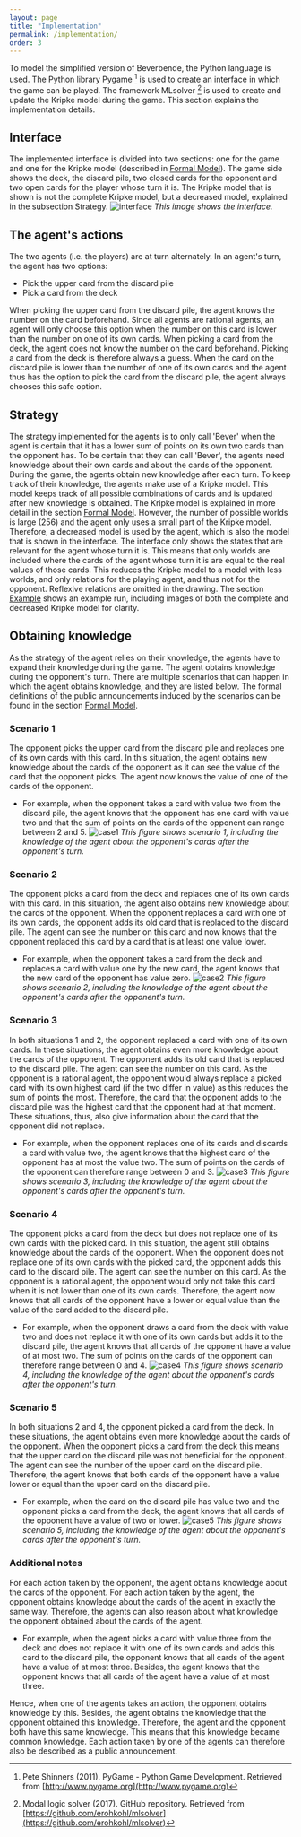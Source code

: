 ```yaml
---
layout: page
title: "Implementation"
permalink: /implementation/
order: 3
---
```

To model the simplified version of Beverbende, the Python language is used. The Python library Pygame [^1] is used to 
create an interface in which the game can be played. The framework MLsolver [^2] is used to create and update the 
Kripke model during the game. This section explains the implementation details.

## Interface 
The implemented interface is divided into two sections: one for the game and one for the Kripke model (described in [Formal Model](formal_model.markdown)). 
The game side shows the deck, the discard pile, two closed cards for the opponent and two open cards for the player whose turn it is. The
Kripke model that is shown is not the complete Kripke model, but a decreased model, explained in the subsection Strategy.
 ![interface](/images/interface.png)
*This image shows the interface.*

## The agent's actions
The two agents (i.e. the players) are at turn alternately. In an agent's turn, the agent has two options:
- Pick the upper card from the discard pile
- Pick a card from the deck

When picking the upper card from the discard pile, the agent knows the number on the card beforehand. Since all agents 
are rational agents, an agent will only choose this option when the number on this card is lower than the number on one 
of its own cards. When picking a card from the deck, the agent does not know the number on the card beforehand. Picking 
a card from the deck is therefore always a guess. When the card on the discard pile is lower than the number of one of its 
own cards and the agent thus has the option to pick the card from the discard pile, the agent always chooses this safe 
option.

## Strategy
The strategy implemented for the agents is to only call 'Bever' when the agent is certain that it has a lower sum of points 
on its own two cards than the opponent has. To be certain that they can 
call 'Bever', the agents need knowledge about their own cards and about the cards of the opponent. During the game, 
the agents obtain new knowledge after each turn. To keep track of their knowledge, the agents make use of a Kripke 
model. This model keeps track of all possible combinations of cards and is updated after new knowledge is obtained. The 
Kripke model is explained in more detail in the section [Formal Model](formal_model.markdown). However, the 
number of possible worlds is large (256) and the agent only uses a small part of the Kripke model. Therefore, a decreased model
is used by the agent, which is also the model that is shown in the interface. The interface only shows the states that 
are relevant for the agent whose turn it is. This means that only worlds are included where the cards of the agent whose
turn it is are equal to the real values of those cards. This reduces the Kripke model to a model with less worlds, and only
relations for the playing agent, and thus not for the opponent. Reflexive relations are omitted in the drawing.
The section [Example](example.markdown) shows an example
run, including images of both the complete and decreased Kripke model for clarity.


## Obtaining knowledge
As the strategy of the agent relies on their knowledge, the agents have to expand their knowledge during the game. 
The agent obtains knowledge during the opponent's turn. There are multiple scenarios that can happen in which the 
agent obtains knowledge, and they are listed below. The formal definitions of the public announcements induced by the
scenarios can be found in the section [Formal Model](formal_model.markdown).

### Scenario 1
The opponent picks the upper card from the discard pile and replaces one of its own 
cards with this card. In this situation, the agent obtains new knowledge about the cards of the opponent as it can 
see the value of the card that the opponent picks. The agent now knows the value of one of the cards of the opponent. 
   - For example, when the opponent takes a card with value two from the discard pile, the agent knows that the opponent 
   has one card with value two and that the sum of points on the cards of the opponent can range between 2 and 5.
   ![case1](/images/case1.png)
   *This figure shows scenario 1, including the knowledge of the agent about the opponent's cards after the opponent's 
   turn.*

### Scenario 2
The opponent picks a card from the deck and replaces one of its own cards with this card. In this situation, 
the agent also obtains new knowledge about the cards of the opponent. When the opponent 
replaces a card with one of its own cards, the opponent adds its old card that is replaced to the discard pile. The 
agent can see the number on this card and now knows that the opponent replaced this card by a card that is at least 
one value lower. 
   - For example, when the opponent takes a card from the deck and replaces a card with value one by the new card, 
   the agent knows that the new card of the opponent has value zero.
   ![case2](/images/case2.png)
   *This figure shows scenario 2, including the knowledge of the agent about the opponent's cards after the opponent's 
   turn.*

### Scenario 3
In both situations 1 and 2, the opponent replaced a card with one of its own cards. In these situations, 
the agent obtains even more knowledge about the cards of the opponent. The opponent adds its old card that is replaced 
to the discard pile. The agent can see the number on this card. As the opponent is a rational agent, the opponent would 
always replace a picked card with its own highest card (if the two differ in value) as this reduces the sum of points the most. Therefore, the card 
that the opponent adds to the discard pile was the highest card that the opponent had at that moment. These situations,
thus, also give information about the card that the opponent did not replace. 
   - For example, when the opponent replaces 
   one of its cards and discards a card with value two, the agent knows that the highest card of the opponent has at 
   most the value two. The sum of points on the cards of the opponent can therefore range between 0 and 3.
   ![case3](/images/case3.png)
   *This figure shows scenario 3, including the knowledge of the agent about the opponent's cards after the opponent's 
   turn.*

### Scenario 4
The opponent picks a card from the deck but does not replace one of its own cards 
with the picked card. In this situation, the agent still obtains knowledge about the cards of the opponent. When the opponent 
does not replace one of its own cards with the picked card, the opponent adds this card to the discard pile. The agent can 
see the number on this card. As the opponent is a rational agent, the opponent would only not take this card when it 
is not lower than one of its own cards. Therefore, the agent now knows that all cards of the opponent have a lower or 
equal value than the value of the card added to the discard pile. 
   - For example, when the opponent draws a card from the 
   deck with value two and does not replace it with one of its own cards but adds it to the discard pile, the agent knows 
   that all cards of the opponent have a value of at most two. The sum of points on the cards of the opponent can therefore 
   range between 0 and 4.
   ![case4](/images/case4.png)
   *This figure shows scenario 4, including the knowledge of the agent about the opponent's cards after the opponent's 
   turn.*

### Scenario 5
In both situations 2 and 4, the opponent picked a card from the deck. In these situations, the agent obtains even 
more knowledge about the cards of the opponent. When the opponent picks a card from the deck this means that the 
upper card on the discard pile was not beneficial for the opponent. The agent can see the number of the upper card 
on the discard pile. Therefore, the agent knows that both cards of the opponent have a value lower or equal than the 
upper card on the discard pile. 
   - For example, when the card on the discard pile has value two and the opponent picks a 
   card from the deck, the agent knows that all cards of the opponent have a value of two or lower.
   ![case5](/images/case5.png)
   *This figure shows scenario 5, including the knowledge of the agent about the opponent's cards after the opponent's 
   turn.*

### Additional notes
For each action taken by the opponent, the agent obtains knowledge about the cards of the opponent. For each action 
taken by the agent, the opponent obtains knowledge about the cards of the agent in exactly the same way. Therefore, 
the agents can also reason about what knowledge the opponent obtained about the cards of the agent. 
- For example, when
the agent picks a card with value three from the deck and does not replace it with one of its own cards and adds this card
to the discard pile, the opponent knows that all cards of the agent have a value of at most three. Besides, the agent knows
that the opponent knows that all cards of the agent have a value of at most three.

Hence, when one of the agents takes an action, the opponent obtains knowledge by this. Besides, the agent obtains the
knowledge that the opponent obtained this knowledge. Therefore, the agent and the opponent both have this same knowledge.
This means that this knowledge became common knowledge. Each action taken by one of the agents can therefore also be 
described as a public announcement. 


[^1]: Pete Shinners (2011). PyGame - Python Game Development. Retrieved from [http://www.pygame.org](http://www.pygame.org)
[^2]: Modal logic solver (2017). GitHub repository. Retrieved from [https://github.com/erohkohl/mlsolver](https://github.com/erohkohl/mlsolver)

